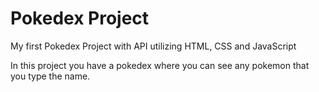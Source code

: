 <h1>Pokedex Project</h1>

<p>My first Pokedex Project with API utilizing HTML, CSS and JavaScript</p>

<p>In this project you have a pokedex where you can see any pokemon that you type the name.</p>
